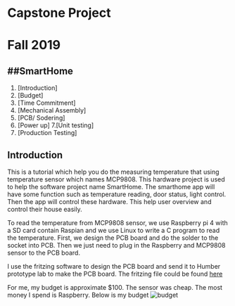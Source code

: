 # Capstone Project
# Fall 2019

##SmartHome
----------
1. [Introduction]
2. [Budget]
3. [Time Commitment]
4. [Mechanical Assembly]
5. [PCB/ Sodering]
6. [Power up]
7.[Unit testing]
8. [Production Testing]


## Introduction

This is a tutorial which help you do the measuring temperature that using temperature sensor which names MCP9808. This hardware project is used to help the software project name SmartHome. The smarthome app will have some function such as temperature reading, door status, light control. Then the app will control these hardware. This help user overview and control their house easily.

To read the temperature from MCP9808 sensor, we use Raspberry pi 4 with a SD card contain Raspian and we use Linux to write a C program to read the temperature. First, we design the PCB board and do the solder to the socket into PCB. Then we just need to plug in the Raspberry and MCP9808 sensor to the PCB board.

I use the fritzing software to design the PCB board and send it to Humber prototype lab to make the PCB board. The fritzing file could be found [here](https://github.com/diepbaoquy97/SmartHome/blob/master/BaoQuyDiep-Latest.fzz)

For me, my budget is approximate $100. The sensor was cheap. The most money I spend is Raspberry. Below is my budget
![budget](/Image/budget.png)
